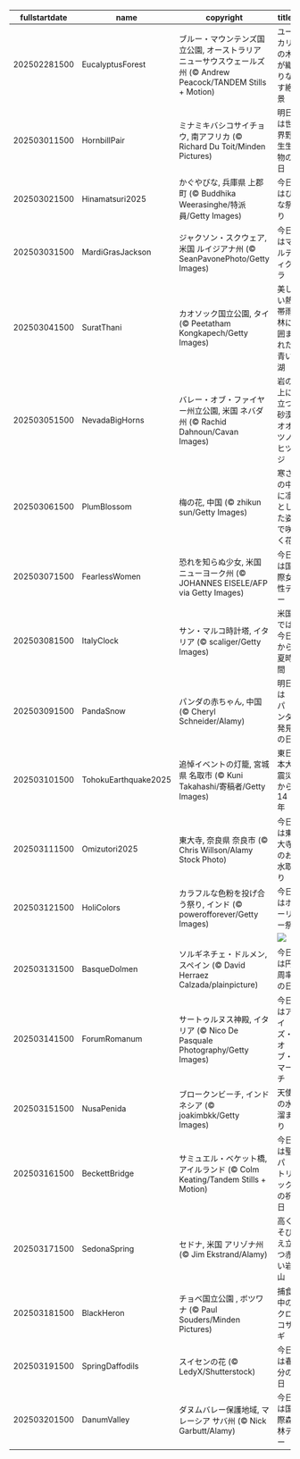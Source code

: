 |fullstartdate|name|copyright|title|image|
|--|--|--|--|--|
202502281500|EucalyptusForest|ブルー・マウンテンズ国立公園, オーストラリア ニューサウスウェールズ州 (© Andrew Peacock/TANDEM Stills + Motion)|ユーカリの木が織りなす絶景|![](/ja-JP/2025/03/202502281500EucalyptusForest.jpg)|
202503011500|HornbillPair|ミナミキバシコサイチョウ, 南アフリカ (© Richard Du Toit/Minden Pictures)|明日は世界野生生物の日|![](/ja-JP/2025/03/202503011500HornbillPair.jpg)|
202503021500|Hinamatsuri2025|かぐやびな, 兵庫県 上郡町 (© Buddhika Weerasinghe/特派員/Getty Images)|今日はひな祭り|![](/ja-JP/2025/03/202503021500Hinamatsuri2025.jpg)|
202503031500|MardiGrasJackson|ジャクソン・スクウェア, 米国 ルイジアナ州 (© SeanPavonePhoto/Getty Images)|今日はマルディグラ|![](/ja-JP/2025/03/202503031500MardiGrasJackson.jpg)|
202503041500|SuratThani|カオソック国立公園, タイ (© Peetatham Kongkapech/Getty Images)|美しい熱帯雨林に囲まれた青い湖|![](/ja-JP/2025/03/202503041500SuratThani.jpg)|
202503051500|NevadaBigHorns|バレー・オブ・ファイヤー州立公園, 米国 ネバダ州 (© Rachid Dahnoun/Cavan Images)|岩の上に立つ砂漠オオツノヒツジ|![](/ja-JP/2025/03/202503051500NevadaBigHorns.jpg)|
202503061500|PlumBlossom|梅の花, 中国 (© zhikun sun/Getty Images)|寒さの中に凛とした姿で咲く花|![](/ja-JP/2025/03/202503061500PlumBlossom.jpg)|
202503071500|FearlessWomen|恐れを知らぬ少女, 米国 ニューヨーク州 (© JOHANNES EISELE/AFP via Getty Images)|今日は国際女性デー|![](/ja-JP/2025/03/202503071500FearlessWomen.jpg)|
202503081500|ItalyClock|サン・マルコ時計塔, イタリア (© scaliger/Getty Images)|米国では今日から夏時間|![](/ja-JP/2025/03/202503081500ItalyClock.jpg)|
202503091500|PandaSnow|パンダの赤ちゃん, 中国 (© Cheryl Schneider/Alamy)|明日はパンダ発見の日|![](/ja-JP/2025/03/202503091500PandaSnow.jpg)|
202503101500|TohokuEarthquake2025|追悼イベントの灯籠, 宮城県 名取市 (© Kuni Takahashi/寄稿者/Getty Images)|東日本大震災から 14 年|![](/ja-JP/2025/03/202503101500TohokuEarthquake2025.jpg)|
202503111500|Omizutori2025|東大寺, 奈良県 奈良市 (© Chris Willson/Alamy Stock Photo)|今日は東大寺のお水取り|![](/ja-JP/2025/03/202503111500Omizutori2025.jpg)|
202503121500|HoliColors|カラフルな色粉を投げ合う祭り, インド (© powerofforever/Getty Images)|今日はホーリー祭|![](/ja-JP/2025/03/202503121500HoliColors.jpg)|
||||![](/ja-JP/2025/03/.jpg)|
202503131500|BasqueDolmen|ソルギネチェ・ドルメン, スペイン (© David Herraez Calzada/plainpicture)|今日は円周率の日|![](/ja-JP/2025/03/202503131500BasqueDolmen.jpg)|
202503141500|ForumRomanum|サートゥルヌス神殿, イタリア (© Nico De Pasquale Photography/Getty Images)|今日はアイズ・オブ・マーチ|![](/ja-JP/2025/03/202503141500ForumRomanum.jpg)|
202503151500|NusaPenida|ブロークンビーチ, インドネシア (© joakimbkk/Getty Images)|天使の水溜まり|![](/ja-JP/2025/03/202503151500NusaPenida.jpg)|
202503161500|BeckettBridge|サミュエル・ベケット橋, アイルランド (© Colm Keating/Tandem Stills + Motion)|今日は聖パトリックの祝日|![](/ja-JP/2025/03/202503161500BeckettBridge.jpg)|
202503171500|SedonaSpring|セドナ, 米国 アリゾナ州 (© Jim Ekstrand/Alamy)|高くそびえ立つ赤い岩山|![](/ja-JP/2025/03/202503171500SedonaSpring.jpg)|
202503181500|BlackHeron|チョベ国立公園 , ボツワナ (© Paul Souders/Minden Pictures)|捕食中のクロコサギ|![](/ja-JP/2025/03/202503181500BlackHeron.jpg)|
202503191500|SpringDaffodils|スイセンの花 (© LedyX/Shutterstock)|今日は春分の日|![](/ja-JP/2025/03/202503191500SpringDaffodils.jpg)|
202503201500|DanumValley|ダヌムバレー保護地域, マレーシア サバ州 (© Nick Garbutt/Alamy)|今日は国際森林デー|![](/ja-JP/2025/03/202503201500DanumValley.jpg)|
